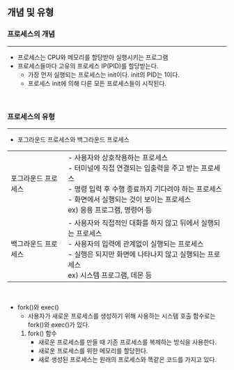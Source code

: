 ## 개념 및 유형
### 프로세스의 개념
---
- 프로세스는 CPU와 메모리를 할당받아 실행시키는 프로그램
- 프로세스들마다 고유의 프로세스 IP(PID)를 할당받는다.
    - 가장 먼저 실행되는 프로세스는 init이다. init의 PID는 1이다.
    - 프로세스 init에 의해 다른 모든 프로세스들이 시작된다.

<br>

### 프로세스의 유형
---

- 포그라운드 프로세스와 백그라운드 프로세스

|||
|---|---|
|포그라운드 프로세스|- 사용자와 상호작용하는 프로세스 <br> - 터미널에 직접 연결되는 입출력을 주고 받는 프로세스 <br> - 명령 입력 후 수행 종료까지 기다려야 하는 프로세스 <br> - 화면에서 실행되는 것이 보이는 프로세스 <br> ex) 응용 프로그램, 명령어 등|
|백그라운드 프로세스|- 사용자와 직접적인 대화를 하지 않고 뒤에서 실행되는 프로세스 <br> - 사용자의 입력에 관계없이 실행되는 프로세스 <br> - 실행은 되지만 화면에 나타나지 않고 실행되는 프로세스 <br> ex) 시스템 프로그램, 데몬 등|

<br>

- fork()와 exec()
    - 사용자가 새로운 프로세스를 생성하기 위해 사용하는 시스템 호출 함수로는 fork()와 exec()가 있다.
    1. fork() 함수
        - 새로운 프로세스를 만들 때 기존 프로세스를 복제하는 방식을 사용한다.
        - 새로운 프로세스를 위한 메모리를 할당한다.
        - 새로 생성된 프로세스는 원래의 프로세스와 똑같은 코드를 가지고 있다.